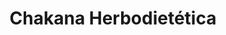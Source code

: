 ---
title: "Chakana Herbodietética"
url: /santa-maria-del-cami/chakana-herbodietetica/
shop: herbolario
---